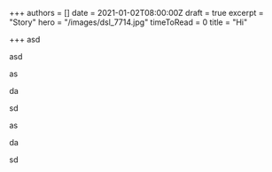 +++
authors = []
date = 2021-01-02T08:00:00Z
draft = true
excerpt = "Story"
hero = "/images/dsl_7714.jpg"
timeToRead = 0
title = "Hi"

+++
asd

asd

as

da

sd

as

da

sd